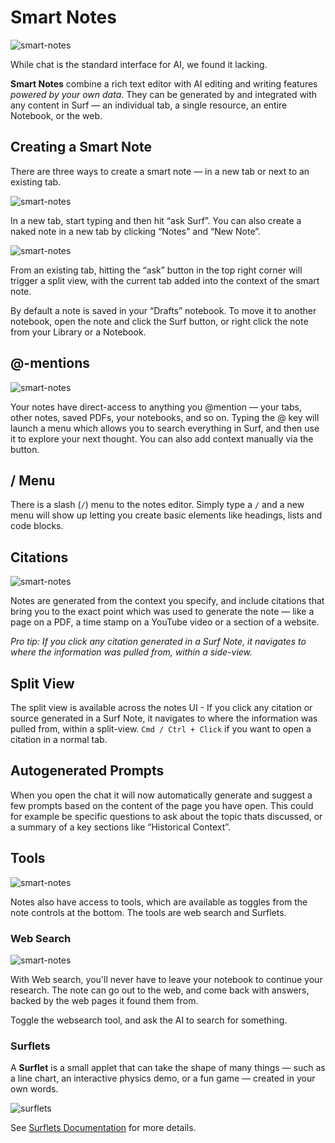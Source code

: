 # Smart Notes

![smart-notes](./assets/smart-notes/horizontal.png)

While chat is the standard interface for AI, we found it lacking.

**Smart Notes** combine a rich text editor with AI editing and writing features _powered by your own data_. They can be generated by and integrated with any content in Surf — an individual tab, a single resource, an entire Notebook, or the web.

## Creating a Smart Note

There are three ways to create a smart note — in a new tab or next to an existing tab.

![smart-notes](./assets/smart-notes/notebook-splash.png)

In a new tab, start typing and then hit “ask Surf”. You can also create a naked note in a new tab by clicking “Notes” and “New Note”.

![smart-notes](./assets/split-note.webp)

From an existing tab, hitting the “ask” button in the top right corner will trigger a split view, with the current tab added into the context of the smart note.

By default a note is saved in your “Drafts” notebook. To move it to another notebook, open the note and click the Surf button, or right click the note from your Library or a Notebook.

## @-mentions

![smart-notes](./assets/smart-notes/add-context.webp)

Your notes have direct-access to anything you @mention — your tabs, other notes, saved PDFs, your notebooks, and so on. Typing the @ key will launch a menu which allows you to search everything in Surf, and then use it to explore your next thought. You can also add context manually via the button.

## / Menu

There is a slash (`/`) menu to the notes editor. Simply type a `/` and a new menu will show up letting you create basic elements like headings, lists and code blocks.

## Citations

![smart-notes](./assets/another-split.webp)

Notes are generated from the context you specify, and include citations that bring you to the exact point which was used to generate the note — like a page on a PDF, a time stamp on a YouTube video or a section of a website.

_Pro tip: If you click any citation generated in a Surf Note, it navigates to where the information was pulled from, within a side-view._

## Split View

The split view is available across the notes UI - If you click any citation or source generated in a Surf Note, it navigates to where the information was pulled from, within a split-view. `Cmd / Ctrl + Click` if you want to open a citation in a normal tab.

## Autogenerated Prompts

When you open the chat it will now automatically generate and suggest a few prompts based on the content of the page you have open. This could for example be specific questions to ask about the topic thats discussed, or a summary of a key sections like “Historical Context”.

## Tools

![smart-notes](./assets/smart-notes/tools-controls.webp)

Notes also have access to tools, which are available as toggles from the note controls at the bottom. The tools are web search and Surflets.

### Web Search

![smart-notes](./assets/smart-notes/websearch-example.webp)

With Web search, you'll never have to leave your notebook to continue your research. The note can go out to the web, and come back with answers, backed by the web pages it found them from.

Toggle the websearch tool, and ask the AI to search for something.

### Surflets

A **Surflet** is a small applet that can take the shape of many things — such as a line chart, an interactive physics demo, or a fun game — created in your own words.

![surflets](./assets/surflet.gif)

See [Surflets Documentation](./SURFLETS.md) for more details.
